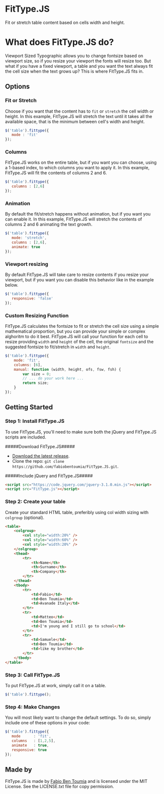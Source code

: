# FitType.JS
Fit or stretch table content based on cells width and height.

# What does FitType.JS do?
Viewport Sized Typographic allows you to change fontsize based on viewport size, so if you resize your viewport the fonts will resize too. But what if you have a fixed viewport, a table and you want the text always fit the cell size when the text grows up?
This is where FitType.JS fits in.

## Options ##

### Fit or Stretch ###

Choose if you want that the content has to `fit` or `stretch` the cell width or height.
In this example, FitType.JS will stretch the text until it takes all the available space, that is the minimum between cell's width and height.

```javascript
$('table').fittype({
   mode : 'fit'
});
```
### Columns ###

FitType.JS works on the entire table, but if you want you can choose, using a 1-based index, to which columns you want to apply it. 
In this example, FitType.JS will fit the contents of columns 2 and 6.

```javascript
$('table').fittype({
   columns : [2,6]
});
```

### Animation ###

By default the fit/stretch happens without animation, but if you want you can enable it.
In this example, FitType.JS will stretch the contents of columns 2 and 6 animating the text growth.

```javascript
$('table').fittype({
   mode: 'stretch',
   columns : [2,6],
   animate: true
});
```

### Viewport resizing ###

By default FitType.JS will take care to resize contents if you resize your viewport, but if you want you can disable this behavior like in the example below.

```javascript
$('table').fittype({
   responsive: 'false'
});
```

### Custom Resizing Function ###

FitType.JS calculates the fontsize to fit or stretch the cell size using a simple mathematical proportion, but you can provide your simple or complex alghoritm to do it best. FitType.JS will call your function for each cell to resize providing `width` and `height` of the cell, the original `fontsize` and the suggested fontsize to fit/stretch in `width` and `height`.

```javascript
$('table').fittype({
    mode: 'fit',
    columns: [6],                
    manual: function (width, height, ofs, fsw, fsh) {
        var size = 0;
        // ... do your work here ...
        return size;
    }
});
```

## Getting Started ##

### Step 1: Install FitType.JS ###
To use FitType.JS, you'll need to make sure both the jQuery and FitType.JS scripts are included.

#####Download FitType.JS#####
- [Download the latest release](https://github.com/fabiobentoumia/FitType.JS).
- Clone the repo: `git clone https://github.com/fabiobentoumia/FitType.JS.git`.

#####Include jQuery and FitType.JS#####
```html
<script src="https://code.jquery.com/jquery-3.1.0.min.js"></script>
<script src="FitType.js"></script>
```

### Step 2: Create your table ###

Create your standard HTML table, preferibly using col width sizing with `colgroup` (optional).

```html
<table>
    <colgroup>
        <col style="width:20%" />
        <col style="width:60%" />
        <col style="width:20%" />                        
    </colgroup>
    <thead>
        <tr>
            <th>Name</th>
            <th>Surname</th>
            <th>Company</th>                            
        </tr>
    </thead>
    <tbody>
        <tr>
            <td>Fabio</td>
            <td>Ben Toumia</td>
            <td>Avanade Italy</td>                            
        </tr>                       
        <tr>
            <td>Matteo</td>
            <td>Ben Toumia</td>
            <td>I'm young and I still go to school</td>
        </tr>
        <tr>
            <td>Samuele</td>
            <td>Ben Toumia</td>
            <td>like my brother</td>
        </tr>                       
    </tbody>
</table>
```

### Step 3: Call FitType.JS ###
To put FitType.JS at work, simply call it on a table.

```javascript
$('table').fittype();
```

### Step 4: Make Changes ###

You will most likely want to change the default settings. To do so, simply include one of these options in your code:

```javascript
$('table').fittype({
   mode      : 'fit',
   columns   : [1,2,5],
   animate   : true,
   responsive: true
});
```

## Made by ##

FitType.JS is made by [Fabio Ben Toumia](https://www.linkedin.com/in/fabio-ben-toumia-66023914) and is licensed under the MIT License. See the LICENSE.txt file for copy permission.
